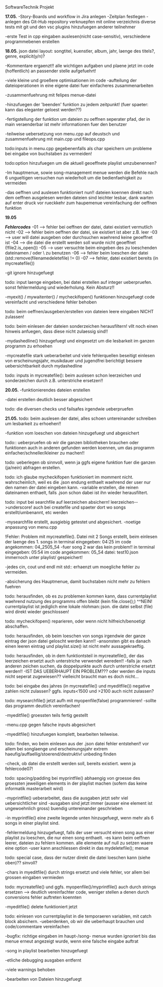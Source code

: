 SoftwareTechnik Projekt

**17.05.**
-Story-Boards und workflow in Jira anlegen
    -Zeitplan festlegen
-anlegen des Git-Hub repository
    verknuepfen mit online verzeichnis
    diverse tests mit git und den vsc plugins
    hinzufuegen anderer teilnehmer
    
-erste Test in cpp
    eingaben auslesen(nicht case-sensitiv), verschiedene programmebenen erstellen

**18.05.**
json datei layout:
songtitel, kuenstler, album, jahr, laenge des titels?, genre, explicit(y/n)?

-Kommentare ergaenzt!!
    alle wichtigen aufgaben und plaene jetzt im code (hoffentlich) an passender stelle aufgefuehrt!

-viele kleine und groeßere optimisationen im code
-aufteilung der dateioperationen in eine eigene datei fuer einfacheres zusammenarbeiten

-zusammenfuehrung mit felipes menue-datei

-hinzufuegen der 'beenden' funktion zu jedem zeitpunkt!
    (fuer spaeter: kann das eleganter geloest werden??)

-fertigstellung der funktion um dateien zu oeffnen
    seperater pfad, der in main veraenderbar ist
    mehr informationen fuer den benutzer

-teilweise uebersetzung von menu.cpp auf deustsch und zusammenfuehrung mit main.cpp und fileops.cpp

todo:inputs in menu.cpp gegebenenfalls als char speichern um probleme bei eingabe von buchstaben zu vermeiden!

todo:option hinzufuegen um die aktuell geoeffnete playlist umzubenennen?

-Im hauptmenue, sowie song-management menue werden die Befehle nach 6 ungueltigen versuchen nun wiederholt um die bedienfaehigkeit zu vermeiden

-das oeffnen und auslesen funktioniert nun!!
    dateien koennen direkt nach dem oeffnen ausgelesen werden
    dateien sind leichter lesbar, dank warten auf enter druck vor rueckkehr zum haupemenue
    vereinfachung der oeffnen funktion

**19.05**

***Fehlercodes***
    -01 --> fehler bei oeffnen der datei, datei existiert vermutlich nicht
    -02 --> fehler beim oeffnen der datei, sie existiert ist aber z.B. leer
    -03 --> user will datei ausgeben oder durchsuchen waehrend keine geoeffnet ist
    -04 --> die datei die erstellt werden soll wurde nicht geoeffnet (!file2.is_open())
    -05 --> user versuchte beim eingeben des zu loeschenden dateinamen / oder \ zu benutzen
    -06 --> fehler beim loeschen der datei (std::remove(filenamedeletefile) != 0)
    -07 --> fehler, datei existiert bereits (in mycreatefile())

-git ignore hinzugefuegt

todo: input laenge eingeben, bei datei erstellen auf integer ueberpruefen. sonst fehlermeldung und wiederholung. Kein Absturz!!

-myexit() / mywaitenter() / mycheckifopen() funktionen hinzugefuegt
    code vereinfacht und verschiedene fehler behoben

todo: beim oeffnen/ausgeben/erstellen von dateien leere eingaben NICHT zulassen!

todo: beim einlesen der dateien sonderzeichen herausfiltern! vllt noch einen hinweis anfuegen, dass diese nicht zulaessig sind!!

-mydashedline() hinzugefuegt und eingesetzt um die lesbarkeit im ganzen programm zu erhoehen

-mycreatefile stark ueberarbeitet und viele fehlerquellen beseitigt
    einlesen von erscheinungsjahr, musikdauer und jugendfrei berichtigt
    bessere uebersichtbarkeit durch mydashedline 

todo: inputs in mycreatefile(): beim auslesen schon leerzeichen und sonderzeichen durch z.B. unterstriche ersetzen!!

**20.05.**
-funktionierendes dateien erstellen

-datei erstellen deutlich besser abgesichert

todo: die diversen checks und failsafes irgendwie ueberpruefen

**21.05.**
todo: beim auslesen der datei, alles schoen untereinander schreiben um lesbarkeit zu erhoehen!!

-funktion vom loeschen von dateien hinzugefuegt und abgesichert

todo:: ueberpruefen ob wir die ganzen bibliotheken brauchen oder funktionen auch in anderen gefunden werden koennen, um das programm einfacher/schneller/kleiner zu machen!!

todo: ueberlegen ob sinnvoll, wenn ja ggfs eigene funktion fuer die ganzen (ja/nein) abfragen erstellen.

todo: ich glaube mycheckifopen funktioniert im momment nicht. wahrscheinlich, weil es die .json endung enthaelt waehrend der user nur den namen der datei eingeben kann. 
    -variable erstellen, die reinen dateinamen enthaelt, falls .json schon dabei ist ihn wieder herausfiltert.

todo: input bei searchfile auf leerzeichen absichern! leerzeichen-->underscore! auch bei createfile und spaeter dort wo songs erstellt/umbenannt, etc werden

-mysearchfile erstellt, ausgiebig getestet und abgesichert.
    -noetige anpassung von menu.cpp

!Fehler: Problem mit mycreatefile(). Datei mit 2 Songs erstellt, beim einlesen der laenge des 1. songs
    in terminal eingegeben: 04:25
    im code angekommen: 04_2505_54
    -fuer song 2 war das kein problem!!
    in terminal eingegeben: 05:54
    im code angekommen: 05_54
    datei: test10.json  immernoch unter playlist/ gespeichert!

-jedes cin, cout und endl mit std:: erhaenzt um moegliche fehler zu vermeiden.

-absicherung des Hauptmenue, damit buchstaben nicht mehr zu fehlern fuehren

todo: herausfinden, ob es zu problemen kommen kann, dass currentplaylist waehrend nutzung des programms offen bleibt (kein file.close();)
^^NEIN! currentplaylist ist jediglich eine lokale nlohman::json. die datei selbst (file) wird direkt wieder geschlossen!

todo: mycheckifopen() reparieren, oder wenn nicht hilfreich/benoetigt abschaffen.

todo: herausfinden, ob beim loeschen von songs irgendwie der ganze eintrag der json datei geloscht werden kann!!
    -ansonsten gibt es danach einen leeren eintrag und playlist.size() ist nicht mehr aussagekraeftig.

todo: herausfinden, ob in dem funktiontsteil in mycreatefile(), der das leerzeichen ersetzt auch unterstriche verwendet wereden!!
    -falls ja: nach anderen zeichen suchen, da doppelpunkte auch durch unterstriche ersetzt werden!!
    -IST DAS UEBERHAUPT EIN PROBLEM??? oder werden die inputs nicht seperat zugewiesen?? vielleicht braucht man es doch nicht...

todo: bei eingabe des jahres (in mycreatefile() und myeditfile()) negative zahlen nicht zulassen?
    ggfs. inputs<1500 und >2100  auch nicht zulassen?

todo: mysearchfile() jetzt aufh mit myopenfile(false) programmieren!
    -sollte das programm deutlich vereinfachen!

-myeditfile() groessten teils fertig gestellt

-menu.cpp gegen falsche inputs abgesichert

-myeditfile() hinzufuegen komplett, bearbeiten teilweise.

todo: finden, wo beim einlesen aus der .json datei fehler entstehen!! vor allem bei songlaenge und erscheinungsjahr extrem haeufig/auffaellig/stoerend/destruktiv! unbeding finden

-check, ob datei die erstellt werden soll, bereits existiert. wenn ja fehlercode07!

todo: spacing/padding bei myprintfile() abhaengig von groesse des groessten jeweiligen elements in der playlist machen (sofern das keine informatik masterarbeit wird)

-myprintfile() ueberarbeitet, dass die ausgaben jetzt sehr viel uebersichtlicher sind
    -ausgaben sind jetzt immer (ausser eine element ist ungewoehnlich gross) buendig untereinander geschrieben

-in myprintfile() eine zweite legende unten hinzugefuegt, wenn mehr als 6 songs in einer playlist sind.

-fehlermeldung hinzugefuegt, falls der user versucht einen song aus einer playlist zu loeschen, die nur einen song enthaelt.
    -es kann beim oeffnen leerer, dateien zu fehlern kommen. alle elemente auf null zu setzen waere eine option
    -user kann anschliessen direkt in das mydeletefile(); menue

todo: special case, dass der nutzer direkt die datei loeschen kann (siehe oben)?? sinvoll?

-chars in myeditfile() durch strings ersetzt und viele fehler, vor allem bei grossen eingaben vermieden

todo: mycreatefile() und ggfs. myopenfile()/myprintfile() auch durch strings ersetzen --> deutlich vereinfachter code, weniger stellen a denen durch conversions fehler auftreten koennten

-myeditfile() delete funktioniert jetzt

todo: einlesen von currentplaylist in die temporaeren variablen, mit catch block absichern.
    -ueberdenken, ob wir die ueberhaupt brauchen und code/commentare vereinfachen

-bugfix: richtige eingaben im haupt-/song- menue wurden ignoriert bis das menue erneut angezeigt wurde, wenn eine falsche eingabe auftrat

-song in playlist bearbeiten hinzugefuegt

-etliche debugging ausgaben entfernt

-viele warnings behoben

-bearbeiten von Dateien hinzugefuegt


